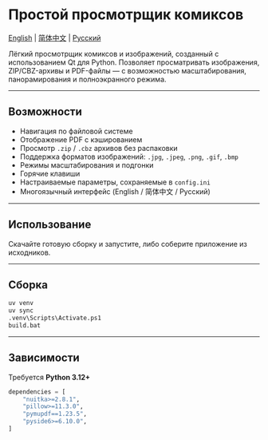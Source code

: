 # Простой просмотрщик комиксов

[English](README.md) | [简体中文](README.zh_CN.md) | [Русский](README.ru_RU.md)

Лёгкий просмотрщик комиксов и изображений, созданный с использованием Qt для Python.
Позволяет просматривать изображения, ZIP/CBZ-архивы и PDF-файлы — с возможностью масштабирования, панорамирования и полноэкранного режима.

---

## Возможности

* Навигация по файловой системе
* Отображение PDF с кэшированием
* Просмотр `.zip` / `.cbz` архивов без распаковки
* Поддержка форматов изображений: `.jpg`, `.jpeg`, `.png`, `.gif`, `.bmp`
* Режимы масштабирования и подгонки
* Горячие клавиши
* Настраиваемые параметры, сохраняемые в `config.ini`
* Многоязычный интерфейс (English / 简体中文 / Русский)

---

## Использование

Скачайте готовую сборку и запустите, либо соберите приложение из исходников.

---

## Сборка

```bash
uv venv
uv sync
.venv\Scripts\Activate.ps1
build.bat
```

---

## Зависимости

Требуется **Python 3.12+**

```python
dependencies = [
    "nuitka>=2.8.1",
    "pillow>=11.3.0",
    "pymupdf==1.23.5",
    "pyside6>=6.10.0",
]
```
